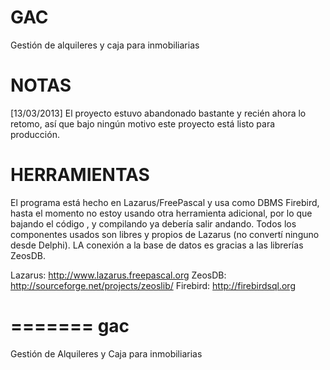 GAC
===

Gestión de alquileres y caja para inmobiliarias


NOTAS
=====
 
[13/03/2013]
El proyecto estuvo abandonado bastante y recién ahora lo retomo, así que bajo ningún motivo este proyecto está listo para producción.



HERRAMIENTAS
============

El programa está hecho en Lazarus/FreePascal y usa como DBMS Firebird, hasta el momento no estoy usando otra herramienta adicional, por lo que bajando el código , y compilando ya debería salir andando.
Todos los componentes usados son libres y propios de Lazarus (no convertí ninguno desde Delphi). LA conexión a la base de datos es gracias a las librerías ZeosDB.

Lazarus: http://www.lazarus.freepascal.org 
ZeosDB: http://sourceforge.net/projects/zeoslib/
Firebird: http://firebirdsql.org



=======
gac
===

Gestión de Alquileres y Caja para inmobiliarias
